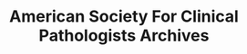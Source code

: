 ---
layout: repo
title: "American Society For Clinical Pathologists Archives"
id: 15719
permalink: repos/15719/
---